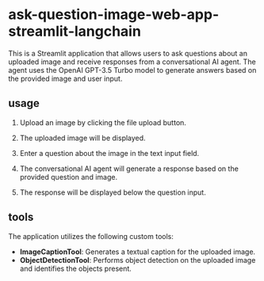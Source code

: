 # ask-question-image-web-app-streamlit-langchain

This is a Streamlit application that allows users to ask questions about an uploaded image and receive responses from a conversational AI agent. The agent uses the OpenAI GPT-3.5 Turbo model to generate answers based on the provided image and user input.


## usage

1. Upload an image by clicking the file upload button.

2. The uploaded image will be displayed.

3. Enter a question about the image in the text input field.

4. The conversational AI agent will generate a response based on the provided question and image.

5. The response will be displayed below the question input.

## tools

The application utilizes the following custom tools:

- **ImageCaptionTool**: Generates a textual caption for the uploaded image.
- **ObjectDetectionTool**: Performs object detection on the uploaded image and identifies the objects present.




    
